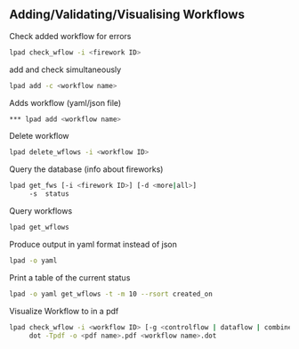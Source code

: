 ## Adding/Validating/Visualising Workflows

Check added workflow for errors
```bash
lpad check_wflow -i <firework ID>
```
add and check simultaneously
```bash
lpad add -c <workflow name>
```
Adds workflow (yaml/json file)
```bash
*** lpad add <workflow name>					
```
Delete workflow
```bash
lpad delete_wflows -i <workflow ID>
```
Query the database (info about fireworks)
```bash
lpad get_fws [-i <firework ID>] [-d <more|all>]
     -s  status
```
Query workflows
```bash
lpad get_wflows
```

Produce output in yaml format instead of json
```bash
lpad -o yaml
```
Print a table of the current status
```bash
lpad -o yaml get_wflows -t -m 10 --rsort created_on 
```

Visualize Workflow to in a pdf
```bash
lpad check_wflow -i <workflow ID> [-g <controlflow | dataflow | combined>] [-f <filename>]
     dot -Tpdf -o <pdf name>.pdf <workflow name>.dot
```
